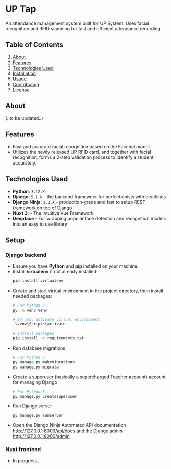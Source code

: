 
# UP Tap

An attendance management system built for UP System. Uses facial recognition and RFID scanning for fast and efficient attendance recording.

## Table of Contents
1. [About](#about)
2. [Features](#features)
3. [Technologies Used](#technologies-used)
4. [Installation](#installation)
5. [Usage](#usage)
6. [Contributing](#contributing)
7. [License](#license)

## About

(..to be updated..)

## Features

- Fast and accurate facial recognition based on the Facenet model.
- Utilizes the newly released UP RFID card, and together with facial recognition, forms a 2-step validation process to identify a student accurately.

## Technologies Used

- **Python**: `3.12.X`
- **Django**: `5.1.X` - the backend framework for perfectionists with deadlines
- **Django Ninja**: `1.3.X` - production-grade and fast to setup REST framework on top of Django
- **Nuxt 3**:  - The Intuitive Vue Framework
- **Deepface** - For wrapping popular face detection and recognition models into an easy to use library

## Setup

### Django backend

- Ensure you have **Python** and **pip** installed on your machine.
- Install **virtualenv** if not already installed: 
  ```bash
  pip install virtualenv
  ```
- Create and start virtual environment in the project directory, then install needed packages:
  ```bash
  # For Python 3 
  py -m venv venv
  
  # in cmd, activate virtual environment
  .\venv\Scripts\activate
  
  # install packages
  pip install -r requirements.txt
  ```
- Run database migrations
  ```bash
  # For Python 3 
  py manage.py makemigrations
  py manage.py migrate
  ```
 - Create a superuser (basically a supercharged Teacher account) account for managing Django
   ```bash
   # For Python 3 
   py manage.py createsuperuser 
   ```
 - Run Django server
	 ```bash
	 py manage.py runserver
	 ```
- Open the Django Ninja Automated API documentation http://127.0.0.1:8000/api/docs and the Django admin http://127.0.0.1:8000/admin

### Nuxt frontend
- In progress...

